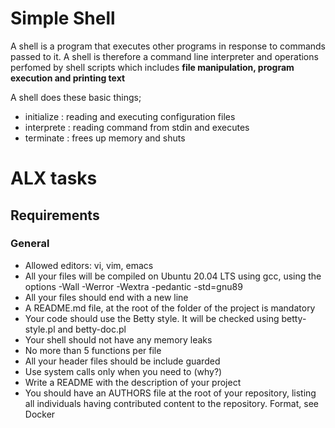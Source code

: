 # Simple Shell #

A shell is a program that executes other programs in response to commands passed to it.
A shell is therefore a command line interpreter and operations perfomed by shell scripts which includes **file manipulation, program execution and printing text**

A shell does these basic things;
- initialize : reading and executing configuration files
- interprete : reading command from stdin and executes
- terminate : frees up memory and shuts

# ALX tasks #
## Requirements ##
### General ###
- Allowed editors: vi, vim, emacs
- All your files will be compiled on Ubuntu 20.04 LTS using gcc, using the options -Wall -Werror -Wextra -pedantic -std=gnu89
- All your files should end with a new line
- A README.md file, at the root of the folder of the project is mandatory
- Your code should use the Betty style. It will be checked using betty-style.pl and betty-doc.pl
- Your shell should not have any memory leaks
- No more than 5 functions per file
- All your header files should be include guarded
- Use system calls only when you need to (why?)
- Write a README with the description of your project
- You should have an AUTHORS file at the root of your repository, listing all individuals having contributed content to the repository. Format, see Docker

